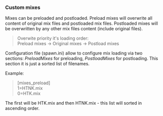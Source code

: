 ### Custom mixes

Mixes can be preloaded and postloaded. Preload mixes will overwrite all content of original mix files and postloaded mix files.
Postloaded mixes will be overwritten by any other mix files content (include original files).

> Overwite priority it's loading order:\
Preload mixes -> Original mixes -> Postload mixes

Configuration file (spawn.ini) allow to configure mix loading via two sections: *PreloadMixes* for preloading, *PostloadMixes* for postloading.
This section it is just a sorted list of filenames. 

Example:

> [mixes_preload] \
1=HTNK.mix \
0=HTK.mix

The first will be HTK.mix and then HTNK.mix - this list will sorted in ascending order.